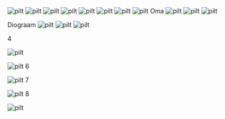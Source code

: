 ![pilt](https://github.com/user-attachments/assets/6d40ff14-76ce-480e-a033-bccff18df4da)
![pilt](https://github.com/user-attachments/assets/ff5ed59e-6f9e-4480-be9f-ee5c6bf7ce3d)
![pilt](https://github.com/user-attachments/assets/11fc532a-c72b-4488-914a-0508e7121b19)
![pilt](https://github.com/user-attachments/assets/52b37cda-5c6c-4a2d-88cf-dee644483f1b)
![pilt](https://github.com/user-attachments/assets/8ddf23c3-19a8-4abb-84cb-42915bfd73ed)
![pilt](https://github.com/user-attachments/assets/9f3c379d-6a50-4630-97c4-b6fd1fd3ccb7)
![pilt](https://github.com/user-attachments/assets/452e7ef4-d6e2-49f3-b140-d96e68a1e353)
![pilt](https://github.com/user-attachments/assets/a6e0a1f2-d5cd-452f-9a68-d6b74371196e)
Oma
![pilt](https://github.com/user-attachments/assets/46c3daa4-5993-48db-a1ab-e9db62722e8d)
![pilt](https://github.com/user-attachments/assets/2eacfcad-2cc7-4b62-b804-2d75ab04e2c5)
![pilt](https://github.com/user-attachments/assets/978bf2b6-66b5-4de0-8e38-5c176663cbfd)

Diograam
![pilt](https://github.com/user-attachments/assets/b289b6f7-0f92-4fb4-98d5-05a9f2784168)
![pilt](https://github.com/user-attachments/assets/885586d7-cfe8-49e8-9830-51c45bb29e0c)
![pilt](https://github.com/user-attachments/assets/82c0fd42-a09b-4ee8-95ca-0ceac95bc7ce)


4

![pilt](https://github.com/user-attachments/assets/19bc3aae-ec81-45d9-a961-d15e14502d39)

![pilt](https://github.com/user-attachments/assets/11fa8f97-9486-48cb-a7d1-a50e9bf6637e)
6

![pilt](https://github.com/user-attachments/assets/11a1fafa-8663-4565-9bc4-80d0a792d42f)
7

![pilt](https://github.com/user-attachments/assets/a8862d0c-844d-4203-90e2-7465a2ad3e0e)
8

![pilt](https://github.com/user-attachments/assets/fffd929e-30be-4097-b256-5e7997224f35)
